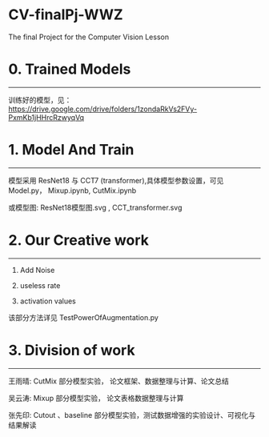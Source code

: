 # CV-finalPj-WWZ
The final Project for the Computer Vision Lesson 

# 0. Trained Models
----------------------------------
训练好的模型，见： https://drive.google.com/drive/folders/1zondaRkVs2FVy-PxmKb1jHHrcRzwyqVq


# 1. Model And Train
----------------------------------
模型采用 ResNet18 与 CCT7 (transformer),具体模型参数设置，可见 Model.py， Mixup.ipynb, CutMix.ipynb

或模型图:  ResNet18模型图.svg , CCT_transformer.svg




# 2. Our Creative work 
----------------------------------
1. Add Noise

2. useless rate

3. activation values

该部分方法详见 TestPowerOfAugmentation.py 



# 3. Division of work
----------------------------------
王雨晴: CutMix 部分模型实验， 论文框架、数据整理与计算、论文总结

吴云涛: Mixup 部分模型实验， 论文表格数据整理与计算

张先印: Cutout 、baseline 部分模型实验，测试数据增强的实验设计、可视化与结果解读
